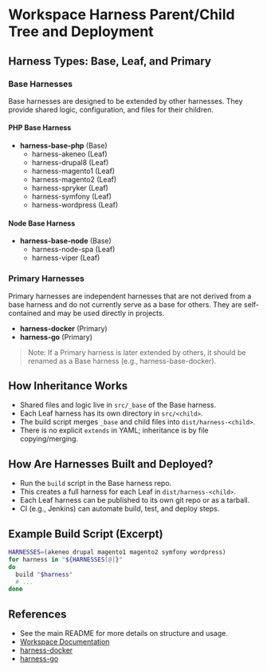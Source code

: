# Workspace Harness Parent/Child Tree and Deployment

## Harness Types: Base, Leaf, and Primary

### Base Harnesses

Base harnesses are designed to be extended by other harnesses. They provide
shared logic, configuration, and files for their children.

#### PHP Base Harness

- **harness-base-php** (Base)
  - harness-akeneo (Leaf)
  - harness-drupal8 (Leaf)
  - harness-magento1 (Leaf)
  - harness-magento2 (Leaf)
  - harness-spryker (Leaf)
  - harness-symfony (Leaf)
  - harness-wordpress (Leaf)

#### Node Base Harness

- **harness-base-node** (Base)
  - harness-node-spa (Leaf)
  - harness-viper (Leaf)

### Primary Harnesses

Primary harnesses are independent harnesses that are not derived from a base
harness and do not currently serve as a base for others. They are
self-contained and may be used directly in projects.

- **harness-docker** (Primary)
- **harness-go** (Primary)

> Note: If a Primary harness is later extended by others, it should be renamed
> as a Base harness (e.g., harness-base-docker).

## How Inheritance Works

- Shared files and logic live in `src/_base` of the Base harness.
- Each Leaf harness has its own directory in `src/<child>`.
- The build script merges `_base` and child files into `dist/harness-<child>`.
- There is no explicit `extends` in YAML; inheritance is by file copying/merging.

## How Are Harnesses Built and Deployed?

- Run the `build` script in the Base harness repo.
- This creates a full harness for each Leaf in `dist/harness-<child>`.
- Each Leaf harness can be published to its own git repo or as a tarball.
- CI (e.g., Jenkins) can automate build, test, and deploy steps.

## Example Build Script (Excerpt)

```bash
HARNESSES=(akeneo drupal magento1 magento2 symfony wordpress)
for harness in "${HARNESSES[@]}"
do
  build "$harness"
  # ...
done
```

## References

- See the main README for more details on structure and usage.
- [Workspace Documentation](https://github.com/my127/workspace)
- [harness-docker](https://github.com/inviqa/harness-docker)
- [harness-go](https://github.com/inviqa/harness-go)

